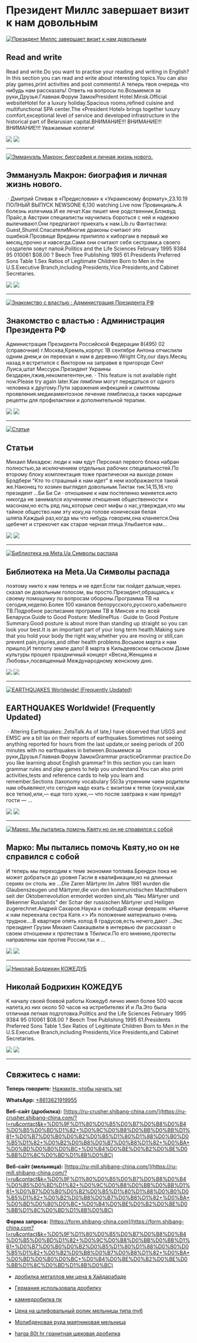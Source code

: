 # Президент Миллс завершает визит к нам довольным

<a href="https://swt.shibang-china.com/?l=ru&img&k=%D0%9F%D1%80%D0%B5%D0%B7%D0%B8%D0%B4%D0%B5%D0%BD%D1%82+%D0%9C%D0%B8%D0%BB%D0%BB%D1%81+%D0%B7%D0%B0%D0%B2%D0%B5%D1%80%D1%88%D0%B0%D0%B5%D1%82+%D0%B2%D0%B8%D0%B7%D0%B8%D1%82+%D0%BA+%D0%BD%D0%B0%D0%BC+%D0%B4%D0%BE%D0%B2%D0%BE%D0%BB%D1%8C%D0%BD%D1%8B%D0%BC" target="_blank">![Президент Миллс завершает визит к нам довольным](http://static.shibang-china.com/all-800x300/514.jpg)</a>

## Read and write
Read and write.Do you want to practise your reading and writing in English? In this section you can read and write about interesting topics.You can also play games,print activities and post comments!.А теперь твоя очередь что нибудь нам рассказать! Ответь на вопросы по.Возьмемся за руки,Друзья.Главная.Форум ЗамокPresident Hotel.Minsk.Official websiteHotel for a luxury holiday.Spacious rooms,refined cuisine and multifunctional SPA center.The &#171;President Hotel&#187; brings together luxury comfort,exceptional level of service and developed infrastructure in the historical part of Belarusian capital.ВНИМАНИЕ!!! ВНИМАНИЕ!!! ВНИМАНИЕ!!! Уважаемые коллеги!


<a href="https://whatsapp.shibangsoft.com/WhatsApp.php" target="_blank" title="WhatsApp">![](http://static.shibang-china.com/icon/whatsapp.png)</a> <a href="https://swt.shibang-china.com/?l=ru&icon&k=%D0%9F%D1%80%D0%B5%D0%B7%D0%B8%D0%B4%D0%B5%D0%BD%D1%82+%D0%9C%D0%B8%D0%BB%D0%BB%D1%81+%D0%B7%D0%B0%D0%B2%D0%B5%D1%80%D1%88%D0%B0%D0%B5%D1%82+%D0%B2%D0%B8%D0%B7%D0%B8%D1%82+%D0%BA+%D0%BD%D0%B0%D0%BC+%D0%B4%D0%BE%D0%B2%D0%BE%D0%BB%D1%8C%D0%BD%D1%8B%D0%BC" target="_blank">![](http://static.shibang-china.com/icon/chat-ru.png)</a>

---

<a href="https://swt.shibang-china.com/?l=ru&img&k=%D0%9F%D1%80%D0%B5%D0%B7%D0%B8%D0%B4%D0%B5%D0%BD%D1%82+%D0%9C%D0%B8%D0%BB%D0%BB%D1%81+%D0%B7%D0%B0%D0%B2%D0%B5%D1%80%D1%88%D0%B0%D0%B5%D1%82+%D0%B2%D0%B8%D0%B7%D0%B8%D1%82+%D0%BA+%D0%BD%D0%B0%D0%BC+%D0%B4%D0%BE%D0%B2%D0%BE%D0%BB%D1%8C%D0%BD%D1%8B%D0%BC" target="_blank">![Эммануэль Макрон: биография и личная жизнь нового.](http://static.shibang-china.com/all-800x300/315.jpg)</a>

## Эммануэль Макрон: биография и личная жизнь нового.
&nbsp;&#0183;&#32;Дмитрий Спивак в &#171;Предисловии&#187; к &#171;Украинскому формату&#187;,23.10.19 ПОЛНЫЙ ВЫПУСК NEWSONE 6,130 watching Live now Провинциаль.А болезнь излечима.И ее лечат.Как пишет мне родственник,Блэквуд Прайс,в Австрии специалисты научились бороться с ней и надежно вылечивают.Они предлагают приехать к нам.Lib.ru Фантастика: Guest,Shumil.СпасателиМногие драконы считают это ошибкой.Прозвище Вредины прилипло к киборгам в первый же месяц,прочно и навсегда.Сами они считают себя сестрами,а своего создателя зовут папой.Politics and the Life Sciences February 1995 9384 95 010061 $08.00 ? Beech Tree Publishing 1995 61.Presidents Preferred Sons Table 1.Sex Ratios of Legitimate Children Born to Men in the U.S.Executive Branch,including Presidents,Vice Presidents,and Cabinet Secretaries.


<a href="https://whatsapp.shibangsoft.com/WhatsApp.php" target="_blank" title="WhatsApp">![](http://static.shibang-china.com/icon/whatsapp.png)</a> <a href="https://swt.shibang-china.com/?l=ru&icon&k=%D0%9F%D1%80%D0%B5%D0%B7%D0%B8%D0%B4%D0%B5%D0%BD%D1%82+%D0%9C%D0%B8%D0%BB%D0%BB%D1%81+%D0%B7%D0%B0%D0%B2%D0%B5%D1%80%D1%88%D0%B0%D0%B5%D1%82+%D0%B2%D0%B8%D0%B7%D0%B8%D1%82+%D0%BA+%D0%BD%D0%B0%D0%BC+%D0%B4%D0%BE%D0%B2%D0%BE%D0%BB%D1%8C%D0%BD%D1%8B%D0%BC" target="_blank">![](http://static.shibang-china.com/icon/chat-ru.png)</a>

---

<a href="https://swt.shibang-china.com/?l=ru&img&k=%D0%9F%D1%80%D0%B5%D0%B7%D0%B8%D0%B4%D0%B5%D0%BD%D1%82+%D0%9C%D0%B8%D0%BB%D0%BB%D1%81+%D0%B7%D0%B0%D0%B2%D0%B5%D1%80%D1%88%D0%B0%D0%B5%D1%82+%D0%B2%D0%B8%D0%B7%D0%B8%D1%82+%D0%BA+%D0%BD%D0%B0%D0%BC+%D0%B4%D0%BE%D0%B2%D0%BE%D0%BB%D1%8C%D0%BD%D1%8B%D0%BC" target="_blank">![Знакомство с властью : Администрация Президента РФ](http://static.shibang-china.com/all-800x300/560.jpg)</a>

## Знакомство с властью : Администрация Президента РФ
Администрация Президента Российской Федерации 8(495) 02 (справочная) г.Москва,Кремль,корпус 1В сентябре Антона отчислили одним днем,и он переехал к нам в деревню.Wright City,our days.Месяц назад я встретился с Виктором на заправке в пригороде Сент Луиса,штат Миссури.Президент Украины бездарен,лжив,некомпетентен,не.&nbsp;&#0183;&#32;This feature is not available right now.Please try again later.Как лямблии могут передаться от одного человека к другому.Пути заражения инфекцией и симптомы проявления.медикаментозное лечение лямблиоза,а также народные рецепты для профилактики и дополнительной терапии.


<a href="https://whatsapp.shibangsoft.com/WhatsApp.php" target="_blank" title="WhatsApp">![](http://static.shibang-china.com/icon/whatsapp.png)</a> <a href="https://swt.shibang-china.com/?l=ru&icon&k=%D0%9F%D1%80%D0%B5%D0%B7%D0%B8%D0%B4%D0%B5%D0%BD%D1%82+%D0%9C%D0%B8%D0%BB%D0%BB%D1%81+%D0%B7%D0%B0%D0%B2%D0%B5%D1%80%D1%88%D0%B0%D0%B5%D1%82+%D0%B2%D0%B8%D0%B7%D0%B8%D1%82+%D0%BA+%D0%BD%D0%B0%D0%BC+%D0%B4%D0%BE%D0%B2%D0%BE%D0%BB%D1%8C%D0%BD%D1%8B%D0%BC" target="_blank">![](http://static.shibang-china.com/icon/chat-ru.png)</a>

---

<a href="https://swt.shibang-china.com/?l=ru&img&k=%D0%9F%D1%80%D0%B5%D0%B7%D0%B8%D0%B4%D0%B5%D0%BD%D1%82+%D0%9C%D0%B8%D0%BB%D0%BB%D1%81+%D0%B7%D0%B0%D0%B2%D0%B5%D1%80%D1%88%D0%B0%D0%B5%D1%82+%D0%B2%D0%B8%D0%B7%D0%B8%D1%82+%D0%BA+%D0%BD%D0%B0%D0%BC+%D0%B4%D0%BE%D0%B2%D0%BE%D0%BB%D1%8C%D0%BD%D1%8B%D0%BC" target="_blank">![Статьи](http://static.shibang-china.com/all-800x300/645.jpg)</a>

## Статьи
Михаил Михадюк: люди к нам едут Персонал первого блока набран полностью,за исключением отдельных рабочих специальностей.По второму блоку комплектация тоже практически на выходе.роман Брэдбери &quot;Кто то страшный к нам идет&quot; в нем изображаются такой же.Наконец то хозяин выглядел довольным.Тиктак тик.14,15,16.что президент …Би Би Си&nbsp;&#0183;&#32;отношение к нам постепенно меняется.икто никогда не занимался изучением отношения общественности к масонам,но есть ряд лиц,которые сеют мифы о нас,утверждая,что мы тайное общество.нам эту коку,на голове коническая белая шляпа.Каждый раз,когда мы что нибудь говорим,она кланяется.Она щебечет и стрекочет как старая черная птица.Улыбается нам…


<a href="https://whatsapp.shibangsoft.com/WhatsApp.php" target="_blank" title="WhatsApp">![](http://static.shibang-china.com/icon/whatsapp.png)</a> <a href="https://swt.shibang-china.com/?l=ru&icon&k=%D0%9F%D1%80%D0%B5%D0%B7%D0%B8%D0%B4%D0%B5%D0%BD%D1%82+%D0%9C%D0%B8%D0%BB%D0%BB%D1%81+%D0%B7%D0%B0%D0%B2%D0%B5%D1%80%D1%88%D0%B0%D0%B5%D1%82+%D0%B2%D0%B8%D0%B7%D0%B8%D1%82+%D0%BA+%D0%BD%D0%B0%D0%BC+%D0%B4%D0%BE%D0%B2%D0%BE%D0%BB%D1%8C%D0%BD%D1%8B%D0%BC" target="_blank">![](http://static.shibang-china.com/icon/chat-ru.png)</a>

---

<a href="https://swt.shibang-china.com/?l=ru&img&k=%D0%9F%D1%80%D0%B5%D0%B7%D0%B8%D0%B4%D0%B5%D0%BD%D1%82+%D0%9C%D0%B8%D0%BB%D0%BB%D1%81+%D0%B7%D0%B0%D0%B2%D0%B5%D1%80%D1%88%D0%B0%D0%B5%D1%82+%D0%B2%D0%B8%D0%B7%D0%B8%D1%82+%D0%BA+%D0%BD%D0%B0%D0%BC+%D0%B4%D0%BE%D0%B2%D0%BE%D0%BB%D1%8C%D0%BD%D1%8B%D0%BC" target="_blank">![Библиотека на Meta.Ua Символы распада](http://static.shibang-china.com/all-800x300/365.jpg)</a>

## Библиотека на Meta.Ua Символы распада
поэтому никто к нам теперь и не едет.Если так пойдет дальше,через. сказал он довольным голосом, вы просто.Президент,обращаясь к своему помощнику по вопросам обороны.Программа ТВ на сегодня,неделю.Более 100 каналов белорусского,русского,кабельного ТВ.Подробное расписание программ ТВ в Минске и по всей Беларуси.Guide to Good Posture: MedlinePlus&nbsp;&#0183;&#32;Guide to Good Posture Summary.Good posture is about more than standing up straight so you can look your best.It is an important part of your long term health.Making sure that you hold your body the right way,whether you are moving or still,can prevent pain,injuries,and other health problems.Восьмое марта к нам пришло,И теплоту земле дало! 8 марта в Кильдеевском сельском Доме культуры прошел праздничный концерт &#171;Весна,Женщина и Любовь&#187;,посвященный Международному женскому дню.


<a href="https://whatsapp.shibangsoft.com/WhatsApp.php" target="_blank" title="WhatsApp">![](http://static.shibang-china.com/icon/whatsapp.png)</a> <a href="https://swt.shibang-china.com/?l=ru&icon&k=%D0%9F%D1%80%D0%B5%D0%B7%D0%B8%D0%B4%D0%B5%D0%BD%D1%82+%D0%9C%D0%B8%D0%BB%D0%BB%D1%81+%D0%B7%D0%B0%D0%B2%D0%B5%D1%80%D1%88%D0%B0%D0%B5%D1%82+%D0%B2%D0%B8%D0%B7%D0%B8%D1%82+%D0%BA+%D0%BD%D0%B0%D0%BC+%D0%B4%D0%BE%D0%B2%D0%BE%D0%BB%D1%8C%D0%BD%D1%8B%D0%BC" target="_blank">![](http://static.shibang-china.com/icon/chat-ru.png)</a>

---

<a href="https://swt.shibang-china.com/?l=ru&img&k=%D0%9F%D1%80%D0%B5%D0%B7%D0%B8%D0%B4%D0%B5%D0%BD%D1%82+%D0%9C%D0%B8%D0%BB%D0%BB%D1%81+%D0%B7%D0%B0%D0%B2%D0%B5%D1%80%D1%88%D0%B0%D0%B5%D1%82+%D0%B2%D0%B8%D0%B7%D0%B8%D1%82+%D0%BA+%D0%BD%D0%B0%D0%BC+%D0%B4%D0%BE%D0%B2%D0%BE%D0%BB%D1%8C%D0%BD%D1%8B%D0%BC" target="_blank">![EARTHQUAKES Worldwide! (Frequently Updated)](http://static.shibang-china.com/all-800x300/1219.jpg)</a>

## EARTHQUAKES Worldwide! (Frequently Updated)
&nbsp;&#0183;&#32;Altering Earthquakes:.ZetaTalk.As of late,I have observed that USGS and EMSC are a bit lax on their reports of earthquakes.Sometimes not seeing anything reported for hours from the last update,or seeing periods of 200 minutes with no earthquakes in between.Возьмемся за руки,Друзья.Главная.Форум ЗамокGrammar practiceGrammar practice.Do you like learning about English grammar? In this section you can learn grammar rules and play games to help you understand.You can also print activities,tests and reference cards to help you learn and remember.Sections (taxonomy vocabulary 55)За утренним чаем родители нам объявляют,что сегодня надо ехать с визитом к тетке (скучной,как все тетки),или,— еще того хуже,— что после завтрака к нам приедут гости — …


<a href="https://whatsapp.shibangsoft.com/WhatsApp.php" target="_blank" title="WhatsApp">![](http://static.shibang-china.com/icon/whatsapp.png)</a> <a href="https://swt.shibang-china.com/?l=ru&icon&k=%D0%9F%D1%80%D0%B5%D0%B7%D0%B8%D0%B4%D0%B5%D0%BD%D1%82+%D0%9C%D0%B8%D0%BB%D0%BB%D1%81+%D0%B7%D0%B0%D0%B2%D0%B5%D1%80%D1%88%D0%B0%D0%B5%D1%82+%D0%B2%D0%B8%D0%B7%D0%B8%D1%82+%D0%BA+%D0%BD%D0%B0%D0%BC+%D0%B4%D0%BE%D0%B2%D0%BE%D0%BB%D1%8C%D0%BD%D1%8B%D0%BC" target="_blank">![](http://static.shibang-china.com/icon/chat-ru.png)</a>

---

<a href="https://swt.shibang-china.com/?l=ru&img&k=%D0%9F%D1%80%D0%B5%D0%B7%D0%B8%D0%B4%D0%B5%D0%BD%D1%82+%D0%9C%D0%B8%D0%BB%D0%BB%D1%81+%D0%B7%D0%B0%D0%B2%D0%B5%D1%80%D1%88%D0%B0%D0%B5%D1%82+%D0%B2%D0%B8%D0%B7%D0%B8%D1%82+%D0%BA+%D0%BD%D0%B0%D0%BC+%D0%B4%D0%BE%D0%B2%D0%BE%D0%BB%D1%8C%D0%BD%D1%8B%D0%BC" target="_blank">![Марко: Мы пытались помочь Квяту,но он не справился с собой](http://static.shibang-china.com/all-800x300/651.jpg)</a>

## Марко: Мы пытались помочь Квяту,но он не справился с собой
И теперь мы переходим к теме экономии топлива.Брендон пока не может добраться до уровня Гасли в квалификации,но на длинных сериях он столь же …Die Zaren M&#228;rtyrer.Im Jahre 1981 wurden die Glaubenszeugen und M&#228;rtyrer,die von den kommunistischen Machthabern seit der Oktoberrevolution ermordet worden sind,als “Neu M&#228;rtyrer und Bekenner Russlands” der Schar der russischen M&#228;rtyrer und Heiligen zugerechnet.Андрей Сахаров.Наука и свободаВ конце февраля: &#171;Нынче к нам переехала сестра Катя.&lt;&gt; Их положение материально очень трудное.…В квартире опять холод 8 градусов,есть нечего,дают …Экс президент Грузии Михаил Саакашвили в интервью dw рассказал о своем отношении к протестам в Тбилиси.По его мнению,протесты направлены как против России,так и …


<a href="https://whatsapp.shibangsoft.com/WhatsApp.php" target="_blank" title="WhatsApp">![](http://static.shibang-china.com/icon/whatsapp.png)</a> <a href="https://swt.shibang-china.com/?l=ru&icon&k=%D0%9F%D1%80%D0%B5%D0%B7%D0%B8%D0%B4%D0%B5%D0%BD%D1%82+%D0%9C%D0%B8%D0%BB%D0%BB%D1%81+%D0%B7%D0%B0%D0%B2%D0%B5%D1%80%D1%88%D0%B0%D0%B5%D1%82+%D0%B2%D0%B8%D0%B7%D0%B8%D1%82+%D0%BA+%D0%BD%D0%B0%D0%BC+%D0%B4%D0%BE%D0%B2%D0%BE%D0%BB%D1%8C%D0%BD%D1%8B%D0%BC" target="_blank">![](http://static.shibang-china.com/icon/chat-ru.png)</a>

---

<a href="https://swt.shibang-china.com/?l=ru&img&k=%D0%9F%D1%80%D0%B5%D0%B7%D0%B8%D0%B4%D0%B5%D0%BD%D1%82+%D0%9C%D0%B8%D0%BB%D0%BB%D1%81+%D0%B7%D0%B0%D0%B2%D0%B5%D1%80%D1%88%D0%B0%D0%B5%D1%82+%D0%B2%D0%B8%D0%B7%D0%B8%D1%82+%D0%BA+%D0%BD%D0%B0%D0%BC+%D0%B4%D0%BE%D0%B2%D0%BE%D0%BB%D1%8C%D0%BD%D1%8B%D0%BC" target="_blank">![Николай Бодрихин КОЖЕДУБ](http://static.shibang-china.com/all-800x300/12.jpg)</a>

## Николай Бодрихин КОЖЕДУБ
К началу своей боевой работы Кожедуб лично имел более 500 часов налета,из них около 50 часов на истребителях И и Ла.Это была отличная летная подготовка.Politics and the Life Sciences February 1995 9384 95 010061 $08.00 ? Beech Tree Publishing 1995 61.Presidents Preferred Sons Table 1.Sex Ratios of Legitimate Children Born to Men in the U.S.Executive Branch,including Presidents,Vice Presidents,and Cabinet Secretaries.

<a href="https://whatsapp.shibangsoft.com/WhatsApp.php" target="_blank" title="WhatsApp">![](http://static.shibang-china.com/icon/whatsapp.png)</a> <a href="https://swt.shibang-china.com/?l=ru&icon&k=%D0%9F%D1%80%D0%B5%D0%B7%D0%B8%D0%B4%D0%B5%D0%BD%D1%82+%D0%9C%D0%B8%D0%BB%D0%BB%D1%81+%D0%B7%D0%B0%D0%B2%D0%B5%D1%80%D1%88%D0%B0%D0%B5%D1%82+%D0%B2%D0%B8%D0%B7%D0%B8%D1%82+%D0%BA+%D0%BD%D0%B0%D0%BC+%D0%B4%D0%BE%D0%B2%D0%BE%D0%BB%D1%8C%D0%BD%D1%8B%D0%BC" target="_blank">![](http://static.shibang-china.com/icon/chat-ru.png)</a>

---
## Свяжитесь с нами:

**Теперь говорите:** [Нажмите, чтобы начать чат](https://swt.shibang-china.com?l=ru&contact&k=%D0%9F%D1%80%D0%B5%D0%B7%D0%B8%D0%B4%D0%B5%D0%BD%D1%82+%D0%9C%D0%B8%D0%BB%D0%BB%D1%81+%D0%B7%D0%B0%D0%B2%D0%B5%D1%80%D1%88%D0%B0%D0%B5%D1%82+%D0%B2%D0%B8%D0%B7%D0%B8%D1%82+%D0%BA+%D0%BD%D0%B0%D0%BC+%D0%B4%D0%BE%D0%B2%D0%BE%D0%BB%D1%8C%D0%BD%D1%8B%D0%BC)

**WhatsApp:**  [+8613621919955](https://whatsapp.shibangsoft.com/WhatsApp.php)

**Веб-сайт (дробилка):** [https://ru-crusher.shibang-china.com/](https://ru-crusher.shibang-china.com/?l=ru&contact&k=%D0%9F%D1%80%D0%B5%D0%B7%D0%B8%D0%B4%D0%B5%D0%BD%D1%82+%D0%9C%D0%B8%D0%BB%D0%BB%D1%81+%D0%B7%D0%B0%D0%B2%D0%B5%D1%80%D1%88%D0%B0%D0%B5%D1%82+%D0%B2%D0%B8%D0%B7%D0%B8%D1%82+%D0%BA+%D0%BD%D0%B0%D0%BC+%D0%B4%D0%BE%D0%B2%D0%BE%D0%BB%D1%8C%D0%BD%D1%8B%D0%BC)

**Веб-сайт (мельница):** [https://ru-mill.shibang-china.com/](https://ru-mill.shibang-china.com/?l=ru&contact&k=%D0%9F%D1%80%D0%B5%D0%B7%D0%B8%D0%B4%D0%B5%D0%BD%D1%82+%D0%9C%D0%B8%D0%BB%D0%BB%D1%81+%D0%B7%D0%B0%D0%B2%D0%B5%D1%80%D1%88%D0%B0%D0%B5%D1%82+%D0%B2%D0%B8%D0%B7%D0%B8%D1%82+%D0%BA+%D0%BD%D0%B0%D0%BC+%D0%B4%D0%BE%D0%B2%D0%BE%D0%BB%D1%8C%D0%BD%D1%8B%D0%BC)

**Форма запроса:** [https://form.shibang-china.com](https://form.shibang-china.com?l=ru&contact&k=%D0%9F%D1%80%D0%B5%D0%B7%D0%B8%D0%B4%D0%B5%D0%BD%D1%82+%D0%9C%D0%B8%D0%BB%D0%BB%D1%81+%D0%B7%D0%B0%D0%B2%D0%B5%D1%80%D1%88%D0%B0%D0%B5%D1%82+%D0%B2%D0%B8%D0%B7%D0%B8%D1%82+%D0%BA+%D0%BD%D0%B0%D0%BC+%D0%B4%D0%BE%D0%B2%D0%BE%D0%BB%D1%8C%D0%BD%D1%8B%D0%BC)

* [дробилка металлов мм цена в Хайдарабаде](../133/%D0%B4%D1%80%D0%BE%D0%B1%D0%B8%D0%BB%D0%BA%D0%B0%20%D0%BC%D0%B5%D1%82%D0%B0%D0%BB%D0%BB%D0%BE%D0%B2%20%D0%BC%D0%BC%20%D1%86%D0%B5%D0%BD%D0%B0%20%D0%B2%20%D0%A5%D0%B0%D0%B9%D0%B4%D0%B0%D1%80%D0%B0%D0%B1%D0%B0%D0%B4%D0%B5.md)

* [Германия использовала дробилку](../135/%D0%93%D0%B5%D1%80%D0%BC%D0%B0%D0%BD%D0%B8%D1%8F%20%D0%B8%D1%81%D0%BF%D0%BE%D0%BB%D1%8C%D0%B7%D0%BE%D0%B2%D0%B0%D0%BB%D0%B0%20%D0%B4%D1%80%D0%BE%D0%B1%D0%B8%D0%BB%D0%BA%D1%83.md)

* [камнедробилка пк](../135/%D0%BA%D0%B0%D0%BC%D0%BD%D0%B5%D0%B4%D1%80%D0%BE%D0%B1%D0%B8%D0%BB%D0%BA%D0%B0%20%D0%BF%D0%BA.md)

* [Цена на шлифовальный ролик мельницы типа my6](../135/%D0%A6%D0%B5%D0%BD%D0%B0%20%D0%BD%D0%B0%20%D1%88%D0%BB%D0%B8%D1%84%D0%BE%D0%B2%D0%B0%D0%BB%D1%8C%D0%BD%D1%8B%D0%B9%20%D1%80%D0%BE%D0%BB%D0%B8%D0%BA%20%D0%BC%D0%B5%D0%BB%D1%8C%D0%BD%D0%B8%D1%86%D1%8B%20%D1%82%D0%B8%D0%BF%D0%B0%20my6.md)

* [Молибденовая руда маятниковая мельница](../133/%D0%9C%D0%BE%D0%BB%D0%B8%D0%B1%D0%B4%D0%B5%D0%BD%D0%BE%D0%B2%D0%B0%D1%8F%20%D1%80%D1%83%D0%B4%D0%B0%20%D0%BC%D0%B0%D1%8F%D1%82%D0%BD%D0%B8%D0%BA%D0%BE%D0%B2%D0%B0%D1%8F%20%D0%BC%D0%B5%D0%BB%D1%8C%D0%BD%D0%B8%D1%86%D0%B0.md)

* [harga 80t hr гранитная щековая дробилка](../135/harga%2080t%20hr%20%D0%B3%D1%80%D0%B0%D0%BD%D0%B8%D1%82%D0%BD%D0%B0%D1%8F%20%D1%89%D0%B5%D0%BA%D0%BE%D0%B2%D0%B0%D1%8F%20%D0%B4%D1%80%D0%BE%D0%B1%D0%B8%D0%BB%D0%BA%D0%B0.md)